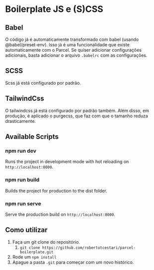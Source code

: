 # Boilerplate JS e (S)CSS

## Babel

O código já é automaticamente transformado com babel (usando @babel/preset-env).
Isso já é uma funcionalidade que existe automaticamente com o Parcel. Se quiser adicionar configurações adicionais, basta adicionar o arquivo `.babelrc` com as configurações.

## SCSS

Scss já está configurado por padrão.

## TailwindCss

O tailwindcss já está configurado por padrão também. Além disso, em produção, é aplicado o purgecss, que faz com que o tamanho reduza drasticamente.

## Available Scripts


### npm run dev

Runs the project in development mode with hot reloading on `http://localhost:8000`.

### npm run build

Builds the project for production to the dist folder.

### npm run serve

Serve the production build on `http://localhost:8000`.

## Como utilizar

1. Faça um git clone do repositório. 
   1. `git clone https://github.com/robertotcestari/parcel-boilerplate.git`
2. Rode um `npm install`
3. Apague a pasta `.git` para começar com um novo histórico. 
